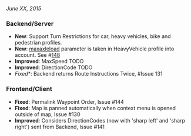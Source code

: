 *June XX, 2015*

### Backend/Server ###

-  **New**: Support Turn Restrictions for car, heavy vehicles, bike and pedestrian profiles.
-  **New**: [maxaxleload](http://wiki.openstreetmap.org/wiki/Key:maxaxleload) parameter is taken in HeavyVehicle profile into account. See #[148](https://github.com/GIScience/openrouteservice/issues/148)
-  **Improved**: MaxSpeed TODO
-  **Improved**: DirectionCode TODO
-  *Fixed**: Backend returns Route Instructions Twice, #Issue 131
  
### Frontend/Client ### 

-  **Fixed**: Permalink Waypoint Order, Issue #144
-  **Fixed**: Map is panned automatically when context menu is opened outside of map, Issue #130
-  **Improved**: Considers DirectionCodes (now with 'sharp left' and 'sharp right') sent from Backend, Issue #141


